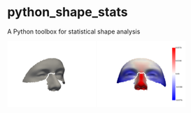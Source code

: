 # python_shape_stats
A Python toolbox for statistical shape analysis

<img src="./docs/source/img/PLS_Dim1.gif" width="40%"> <img src="./docs/source/img/PLS_Dim1.pdf" width="40%"> 
